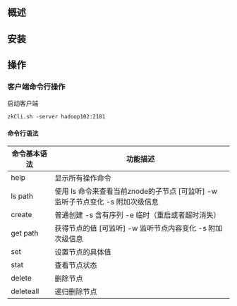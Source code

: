 ## 概述

## 安装

## 操作

### 客户端命令行操作

启动客户端

```shell
zkCli.sh -server hadoop102:2181
```

#### 命令行语法

| **命令基本语法** | **功能描述**                                                                      |
| ---------------- | --------------------------------------------------------------------------------- |
| help             | 显示所有操作命令                                                                  |
| ls path          | 使用 ls 命令来查看当前znode的子节点 [可监听]  -w 监听子节点变化  -s  附加次级信息 |
| create           | 普通创建  -s 含有序列  -e 临时（重启或者超时消失）                                |
| get path         | 获得节点的值 [可监听]  -w 监听节点内容变化  -s  附加次级信息                      |
| set              | 设置节点的具体值                                                                  |
| stat             | 查看节点状态                                                                      |
| delete           | 删除节点                                                                          |
| deleteall        | 递归删除节点                                                                      |